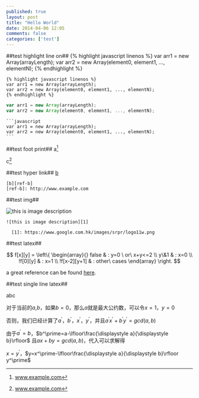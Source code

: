 ```yaml
---
published: true
layout: post
title: "Hello World"
date: 2014-04-06 12:05
comments: false
categories: ['test']
---
```


##test highlight line on##
{% highlight javascript linenos %}
var arr1 = new Array(arrayLength);
var arr2 = new Array(element0, element1, ..., elementN);
{% endhighlight %}

    {% highlight javascript linenos %}
    var arr1 = new Array(arrayLength);
    var arr2 = new Array(element0, element1, ..., elementN);
    {% endhighlight %}

```javascript
var arr1 = new Array(arrayLength);
var arr2 = new Array(element0, element1, ..., elementN);
```

    ```javascript
    var arr1 = new Array(arrayLength);
    var arr2 = new Array(element0, element1, ..., elementN);
    ```

##test foot print##
a[^ref-a]

 [^ref-a]: www.example.com

c[^ref-c]

  [^ref-c]:  www.example.com


##test hyper link##
[b][ref-b]

 [ref-b]: http://www.example.com

    [b][ref-b]
    [ref-b]: http://www.example.com


##test img##


![this is image description][1]

  [1]: https://www.google.com.hk/images/srpr/logo11w.png

```
![this is image description][1]

  [1]: https://www.google.com.hk/images/srpr/logo11w.png
```

##test latex##

$$
f[x][y] = \left\{
  \begin{array}{}
    false & : y=0 \ or\ x+y<=2 \\
    y\&1 & : x=0 \\
    !f[0][y] & : x=1 \\
    !f[x-2][y+1] & : other\ cases
  \end{array}
\right.
$$

a great reference can be found [here](http://en.wikibooks.org/wiki/LaTeX/Advanced_Mathematics).

##test single line latex##

abc

对于当前的$a$,$b$，如果$b=0$，那么$a$就是最大公约数，可以令$x=1$，$y=0$

否则，我们已经计算了$a^\prime$，$b^\prime$，$x^\prime$，$y^\prime$，并且$a^\prime x^\prime +b^\prime y^\prime =gcd(a,b)$

由于$a^\prime=b$，$b^\prime=a-\lfloor\frac{\displaystyle a}{\displaystyle b}\rfloor$
且$ax+by=gcd(a,b)$，代入可以求解得

$x=y^\prime$，$y=x^\prime-\lfloor\frac{\displaystyle a}{\displaystyle b}\rfloor y^\prime$

